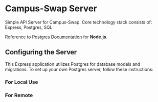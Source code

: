 # Campus-Swap Server

Simple API Server for Campus-Swap. Core technology stack consists of: Express, Postgres, SQL

Reference to [Postgres Documentation](https://node-postgres.com/) for **Node.js**.

## Configuring the Server

This Express application utilizes Postgres for database models and migrations. To set up your own Postgres server, follow these instructions:

### For Local Use

### For Remote